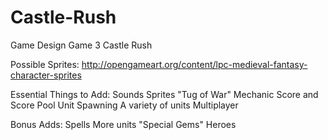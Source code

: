 # Castle-Rush
Game Design Game 3 Castle Rush

Possible Sprites: http://opengameart.org/content/lpc-medieval-fantasy-character-sprites

Essential Things to Add:
Sounds
Sprites
"Tug of War" Mechanic
Score and Score Pool
Unit Spawning
A variety of units
Multiplayer

Bonus Adds:
Spells
More units
"Special Gems"
Heroes
